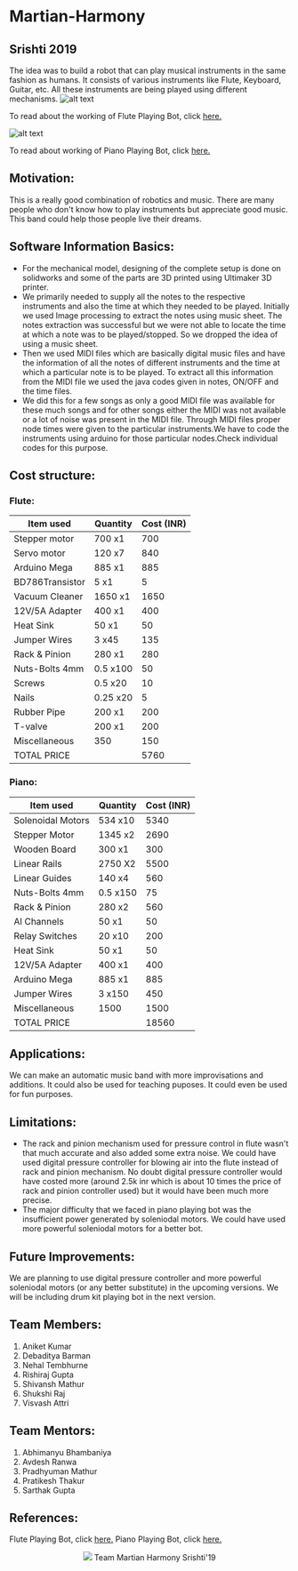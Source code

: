 # Martian-Harmony
## Srishti 2019 
The idea was to build a robot that can play musical instruments in the same fashion as humans. It consists of various instruments like Flute, Keyboard, Guitar, etc. All these instruments are being played using different mechanisms.
![alt text](https://github.com/visvash/Martian-Harmony/blob/master/Images%20and%20Videos/Flute/flute%20setup.jpg "Flute playing bot")

To read about the working of Flute Playing Bot, click [here.](https://github.com/visvash/Martian-Harmony/blob/master/Src/Flute/README.md "Martian-Harmony Flute Playing Bot")

![alt text](https://github.com/visvash/Martian-Harmony/blob/master/Images%20and%20Videos/Piano/piano_setup.jpg "Piano playing bot")

To read about working of Piano Playing Bot, click [here.](https://github.com/visvash/Martian-Harmony/blob/master/Src/Piano/README.md "Martian-Harmony Piano Playing Bot")


## Motivation:
This is a really good combination of robotics and music. There are many people who don't know how to play instruments but appreciate good music. This band could help those people live their dreams.

## Software Information Basics:
* For the mechanical model, designing of the complete setup is done on solidworks and some of the parts are 3D printed using Ultimaker 3D printer.
* We primarily needed to supply all the notes to the respective instruments and also the time at which they needed to be played. Initially we used Image processing to extract the notes using music sheet. The notes extraction was successful but we were not able to locate the time at which a note was to be played/stopped. So we dropped the idea of using a music sheet. 
* Then we used MIDI files which are basically digital music files and have the information of all the notes of different instruments and the time at which a particular note is to be played. To extract all this information from the MIDI file we used the java codes given in notes, ON/OFF and the time files.
* We did this for a few songs as only a good MIDI file was available for these much songs and for other songs either the MIDI was not available or a lot of noise was present in the MIDI file. Through MIDI files proper node times were given to the particular instruments.We have to code the instruments using arduino for those particular nodes.Check individual codes for this purpose.

## Cost structure:
### Flute:
|   Item used   | Quantity | Cost (INR) |
|---------------|----------|------|
| Stepper motor |  700 x1  | 700  |
|  Servo motor  |  120 x7  | 840  |
| Arduino Mega  |  885 x1  | 885  |
|BD786Transistor|    5 x1  |  5   |
|Vacuum Cleaner | 1650 x1  | 1650 |
|12V/5A Adapter |  400 x1  | 400  |
|   Heat Sink   |   50 x1  |  50  |
| Jumper Wires  |    3 x45 | 135  |
| Rack & Pinion |  280 x1  | 280  |
| Nuts-Bolts 4mm|  0.5 x100|  50  |
|    Screws     |  0.5 x20 |  10  |
|     Nails     | 0.25 x20 |   5  |
|  Rubber Pipe  |  200 x1  | 200  |
|    T-valve    |  200 x1  | 200  |
| Miscellaneous |   350    | 150  |
|     TOTAL PRICE    || 5760 |

### Piano:

|   Item used   | Quantity | Cost (INR) |
|---------------|----------|------|
|Solenoidal Motors| 534 x10| 5340 |
| Stepper Motor | 1345 x2  | 2690 |
| Wooden Board  |  300 x1  |  300 |
| Linear Rails  | 2750 X2  | 5500 |
| Linear Guides |  140 x4  |  560 |
| Nuts-Bolts 4mm|  0.5 x150|  75  |
| Rack & Pinion |  280 x2  |  560 |
|  Al Channels  |   50 x1  |  50  |
| Relay Switches|   20 x10 |  200 |
|   Heat Sink   |   50 x1  |  50  |
|12V/5A Adapter |  400 x1  | 400  |
| Arduino Mega  |  885 x1  | 885  |
| Jumper Wires  |    3 x150| 450  |
| Miscellaneous |   1500   | 1500 |
|     TOTAL PRICE    || 18560 |

## Applications:
We can make an automatic music band with more improvisations and additions. It could also be used for teaching puposes. It could even be used for fun purposes.

## Limitations:
* The rack and pinion mechanism used for pressure control in flute wasn't that much accurate and also added some extra noise. We could have used digital pressure controller for blowing air into the flute instead of rack and pinion mechanism. No doubt digital pressure controller would have costed more (around 2.5k inr which is about 10 times the price of rack and pinion controller used) but it would have been much more precise.
* The major difficulty that we faced in piano playing bot was the insufficient power generated by soleniodal motors. We could have used more powerful soleniodal motors for a better bot.

## Future Improvements:
We are planning to use digital pressure controller and more powerful soleniodal motors (or any better substitute) in the upcoming versions. We will be including drum kit playing bot in the next version.

## Team Members:
1. Aniket Kumar 
2. Debaditya Barman 
3. Nehal Tembhurne 
4. Rishiraj Gupta 
5. Shivansh Mathur 
6. Shukshi Raj 
7. Visvash Attri 
## Team Mentors:
1. Abhimanyu Bhambaniya 
2. Avdesh Ranwa 
3. Pradhyuman Mathur 
4. Pratikesh Thakur 
5. Sarthak Gupta

## References:
Flute Playing Bot, click [here.](https://www.youtube.com/watch?v=J8-qwAzsvn4 "youtube")
Piano Playing Bot, click [here.](https://www.youtube.com/watch?v=fmTlPdHvGRI&t=36s "youtube") 

<p align="center">
  <img src="https://github.com/visvash/Martian-Harmony/blob/master/Images%20and%20Videos/Flute/team.jpeg">
  Team Martian Harmony Srishti'19
</p>
